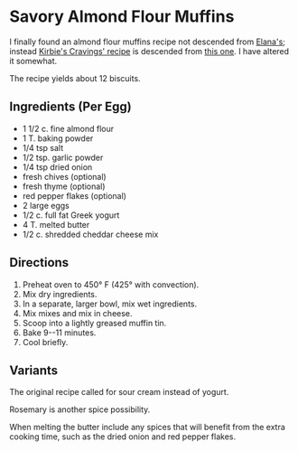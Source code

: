 # Savory Almond Flour Muffins

I finally found an almond flour muffins recipe not descended from [Elana's](https://elanaspantry.com/ratio-rally-quick-breads-almond-flour-muffins/); instead [Kirbie's Cravings' recipe](https://kirbiecravings.com/low-carb-keto-biscuits/) is descended from [this one](https://www.isavea2z.com/low-carb-biscuits-recipe-keto-friendly/).  I have altered it somewhat.

The recipe yields about 12 biscuits.

## Ingredients (Per Egg)

* 1 1/2 c. fine almond flour
* 1 T. baking powder
* 1/4 tsp salt
* 1/2 tsp. garlic powder
* 1/4 tsp dried onion
* fresh chives (optional)
* fresh thyme (optional)
* red pepper flakes (optional)
* 2 large eggs
* 1/2 c. full fat Greek yogurt
* 4 T. melted butter
* 1/2 c. shredded cheddar cheese mix

## Directions

1. Preheat oven to 450° F (425° with convection).
2. Mix dry ingredients.
3. In a separate, larger bowl, mix wet ingredients.
4. Mix mixes and mix in cheese.
5. Scoop into a lightly greased muffin tin.
6. Bake 9--11 minutes.
7. Cool briefly.

## Variants

The original recipe called for sour cream instead of yogurt.

Rosemary is another spice possibility.

When melting the butter include any spices that will benefit from the extra cooking time, such as the dried onion and red pepper flakes.


